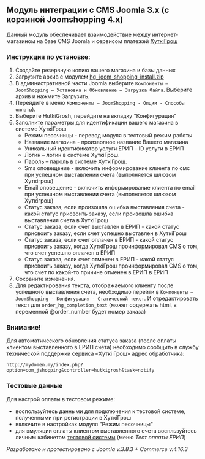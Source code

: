 ## Модуль интеграции с CMS Joomla 3.x (с корзиной Joomshopping 4.x)

Данный модуль обеспечивает взаимодействие между интернет-магазином на базе CMS Joomla и сервисом платежей [ХуткiГрош](https://hutkigrosh.by)
  
### Инструкция по установке:
1. Создайте резервную копию вашего магазина и базы данных
2. Загрузите архив с модулем [hg_joom_shopping_install.zip](https://github.com/esasby/hgrosh/blob/master/CMS/Plugins/Joomla/3.x/hg_joom_shopping_install.zip)
3. В административной части Joomla выберите `Компоненты — JoomShopping — Установка и Обновление — Загрузка Файла`. Выберите архив и нажмите Загрузить.
4. Перейдите в меню `Компоненты — JoomShopping - Опции - Способы оплаты`).
5. Выберите HutkiGrosh, перейдите на вкладку "Конфигурация"
6. Заполните параметры для идентификации вашего магазина в системе ХуткiГрош
    * Режим песочницы - перевод модуля в тестовый режим работы
    * Название магазина - произволное название Вашего магазина 
    * Уникальный идентификатор услуги ЕРИП – ID услуги в ЕРИП
    * Логин – логин в системе ХуткiГрош.
    * Пароль – пароль в системе ХуткiГрош.
    * Sms оповещение - включить информирование клиента по смс при успешном выставлении счета (выполняется шлюзом Хуткiгрош)
    * Email оповещение - включить информирование клиента по email при успешном выставлении счета (выполняется шлюзом Хуткiгрош)
    * Статус заказа, если произошла ошибка выставления счета - какой статус присвоить заказу, если произошла ошибка выставления счета
    в ХуткiГрош  
    * Статус заказа, если счет выставлен в ЕРИП  - какой статус присвоить заказу, если счет успешно выставлен в ХуткiГрош
    * Статус заказа, если счет оплачен в ЕРИП - какой статус присвоить заказу, когда ХуткiГрош проинформировал CMS о том,
    что счет успешно оплачен в ЕРИП
    * Статус заказа, если счет отменен в ЕРИП - какой статус присвоить заказу, когда ХуткiГрош проинформировал CMS о том,
    что счет по какой-то причине отменен в ЕРИП в ЕРИП           
7. Сохраните изменения.
8. Для редактирования текста, отображаемого клиенту после успешного выставления счета, необходимо перейти в `Компоненты — JoomShopping - Конфигурация - Статический текст`. И отредактировать текст для `order_hg_completion_text` (может содержать html, в переменной @order_number будет номер заказа)


### Внимание!
Для автоматического обновления статуса заказа (после оплаты клиентом выставленного в ЕРИП счета) необходимо сообщить в службу технической поддержки сервиса «Хуткi Грош» адрес обработчика:
```
http://mydomen.my/index.php?option=com_jshopping&controller=hutkigrosh&task=notify
```

### Тестовые данные
Для настрой оплаты в тестовом режиме:
 * воспользуйтесь данными для подключения к тестовой системе, полученными при регистрации в ХуткiГрош
 * включите в настройках модуля "Режим песочницы" 
 * для эмуляции оплаты клиентом выставленного счета воспльзуйтесь личным кабинетом [тестовой системы](https://trial.hgrosh.by) (меню _Тест оплаты ЕРИП_)

_Разработано и протестировано с Joomla v.3.8.3 + Commerce v.4.16.3_
